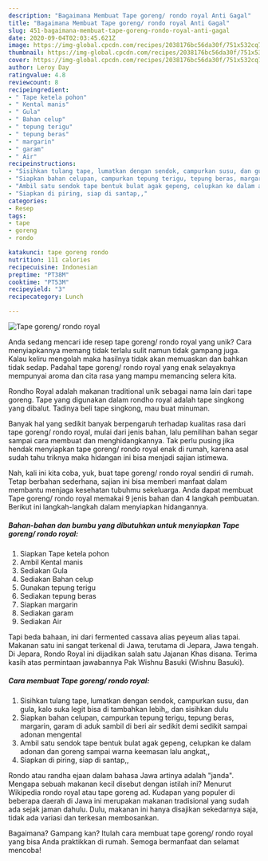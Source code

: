 ```yaml
---
description: "Bagaimana Membuat Tape goreng/ rondo royal Anti Gagal"
title: "Bagaimana Membuat Tape goreng/ rondo royal Anti Gagal"
slug: 451-bagaimana-membuat-tape-goreng-rondo-royal-anti-gagal
date: 2020-09-04T02:03:45.621Z
image: https://img-global.cpcdn.com/recipes/2038176bc56da30f/751x532cq70/tape-goreng-rondo-royal-foto-resep-utama.jpg
thumbnail: https://img-global.cpcdn.com/recipes/2038176bc56da30f/751x532cq70/tape-goreng-rondo-royal-foto-resep-utama.jpg
cover: https://img-global.cpcdn.com/recipes/2038176bc56da30f/751x532cq70/tape-goreng-rondo-royal-foto-resep-utama.jpg
author: Leroy Day
ratingvalue: 4.8
reviewcount: 8
recipeingredient:
- " Tape ketela pohon"
- " Kental manis"
- " Gula"
- " Bahan celup"
- " tepung terigu"
- " tepung beras"
- " margarin"
- " garam"
- " Air"
recipeinstructions:
- "Sisihkan tulang tape, lumatkan dengan sendok, campurkan susu, dan gula, kalo suka legit bisa di tambahkan lebih,, dan sisihkan dulu"
- "Siapkan bahan celupan, campurkan tepung terigu, tepung beras, margarin, garam di aduk sambil di beri air sedikit demi sedikit sampai adonan mengental"
- "Ambil satu sendok tape bentuk bulat agak gepeng, celupkan ke dalam adonan dan goreng sampai warna keemasan lalu angkat,,"
- "Siapkan di piring, siap di santap,,"
categories:
- Resep
tags:
- tape
- goreng
- rondo

katakunci: tape goreng rondo 
nutrition: 111 calories
recipecuisine: Indonesian
preptime: "PT38M"
cooktime: "PT53M"
recipeyield: "3"
recipecategory: Lunch

---
```



![Tape goreng/ rondo royal](https://img-global.cpcdn.com/recipes/2038176bc56da30f/751x532cq70/tape-goreng-rondo-royal-foto-resep-utama.jpg)

Anda sedang mencari ide resep tape goreng/ rondo royal yang unik? Cara menyiapkannya memang tidak terlalu sulit namun tidak gampang juga. Kalau keliru mengolah maka hasilnya tidak akan memuaskan dan bahkan tidak sedap. Padahal tape goreng/ rondo royal yang enak selayaknya mempunyai aroma dan cita rasa yang mampu memancing selera kita.

Rondho Royal adalah makanan traditional unik sebagai nama lain dari tape goreng. Tape yang digunakan dalam rondho royal adalah tape singkong yang dibalut. Tadinya beli tape singkong, mau buat minuman.

Banyak hal yang sedikit banyak berpengaruh terhadap kualitas rasa dari tape goreng/ rondo royal, mulai dari jenis bahan, lalu pemilihan bahan segar sampai cara membuat dan menghidangkannya. Tak perlu pusing jika hendak menyiapkan tape goreng/ rondo royal enak di rumah, karena asal sudah tahu triknya maka hidangan ini bisa menjadi sajian istimewa.


Nah, kali ini kita coba, yuk, buat tape goreng/ rondo royal sendiri di rumah. Tetap berbahan sederhana, sajian ini bisa memberi manfaat dalam membantu menjaga kesehatan tubuhmu sekeluarga. Anda dapat membuat Tape goreng/ rondo royal memakai 9 jenis bahan dan 4 langkah pembuatan. Berikut ini langkah-langkah dalam menyiapkan hidangannya.

<!--inarticleads1-->

##### Bahan-bahan dan bumbu yang dibutuhkan untuk menyiapkan Tape goreng/ rondo royal:

1. Siapkan  Tape ketela pohon
1. Ambil  Kental manis
1. Sediakan  Gula
1. Sediakan  Bahan celup
1. Gunakan  tepung terigu
1. Sediakan  tepung beras
1. Siapkan  margarin
1. Sediakan  garam
1. Sediakan  Air


Tapi beda bahaan, ini dari fermented cassava alias peyeum alias tapai. Makanan satu ini sangat terkenal di Jawa, terutama di Jepara, Jawa tengah. Di Jepara, Rondo Royal ini dijadikan salah satu Jajanan Khas disana. Terima kasih atas permintaan jawabannya Pak Wishnu Basuki (Wishnu Basuki). 

<!--inarticleads2-->

##### Cara membuat Tape goreng/ rondo royal:

1. Sisihkan tulang tape, lumatkan dengan sendok, campurkan susu, dan gula, kalo suka legit bisa di tambahkan lebih,, dan sisihkan dulu
1. Siapkan bahan celupan, campurkan tepung terigu, tepung beras, margarin, garam di aduk sambil di beri air sedikit demi sedikit sampai adonan mengental
1. Ambil satu sendok tape bentuk bulat agak gepeng, celupkan ke dalam adonan dan goreng sampai warna keemasan lalu angkat,,
1. Siapkan di piring, siap di santap,,


Rondo atau randha ejaan dalam bahasa Jawa artinya adalah &#34;janda&#34;. Mengapa sebuah makanan kecil disebut dengan istilah ini? Menurut Wikipedia rondo royal atau tape goreng ad. Kudapan yang populer di beberapa daerah di Jawa ini merupakan makanan tradisional yang sudah ada sejak jaman dahulu. Dulu, makanan ini hanya disajikan sekedarnya saja, tidak ada variasi dan terkesan membosankan. 

Bagaimana? Gampang kan? Itulah cara membuat tape goreng/ rondo royal yang bisa Anda praktikkan di rumah. Semoga bermanfaat dan selamat mencoba!
